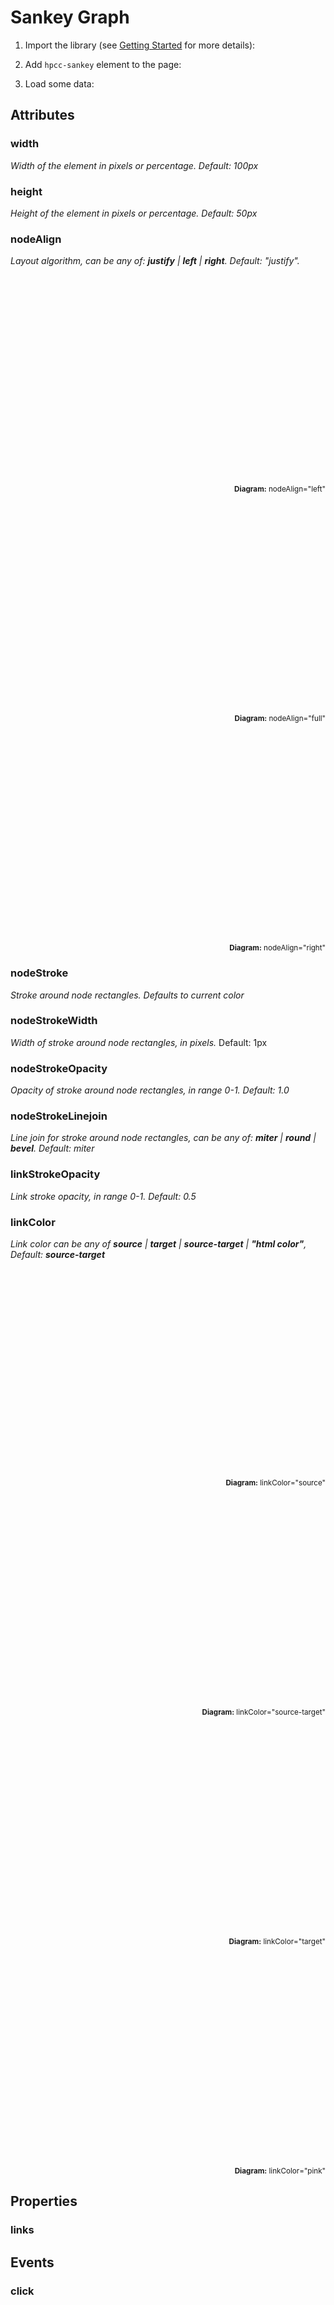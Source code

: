 # Sankey Graph
<ClientOnly>
  <hpcc-preview width="100%" height="1000px">
      <hpcc-sankey id="h" width="100%" height=400></hpcc-sankey>
      <script>
          document.getElementById("h").links = [{ "source": "Agricultural 'waste'", "target": "Bio-conversion", "value": 124.729 }, { "source": "Bio-conversion", "target": "Liquid", "value": 0.597 }, { "source": "Bio-conversion", "target": "Losses", "value": 26.862 }, { "source": "Bio-conversion", "target": "Solid", "value": 280.322 }, { "source": "Bio-conversion", "target": "Gas", "value": 81.144 }, { "source": "Biofuel imports", "target": "Liquid", "value": 35 }, { "source": "Biomass imports", "target": "Solid", "value": 35 }, { "source": "Coal imports", "target": "Coal", "value": 11.606 }, { "source": "Coal reserves", "target": "Coal", "value": 63.965 }, { "source": "Coal", "target": "Solid", "value": 75.571 }, { "source": "District heating", "target": "Industry", "value": 10.639 }, { "source": "District heating", "target": "Heating and cooling - commercial", "value": 22.505 }, { "source": "District heating", "target": "Heating and cooling - homes", "value": 46.184 }, { "source": "Electricity grid", "target": "Over generation / exports", "value": 104.453 }, { "source": "Electricity grid", "target": "Heating and cooling - homes", "value": 113.726 }, { "source": "Electricity grid", "target": "H2 conversion", "value": 27.14 }, { "source": "Electricity grid", "target": "Industry", "value": 342.165 }, { "source": "Electricity grid", "target": "Road transport", "value": 37.797 }, { "source": "Electricity grid", "target": "Agriculture", "value": 4.412 }, { "source": "Electricity grid", "target": "Heating and cooling - commercial", "value": 40.858 }, { "source": "Electricity grid", "target": "Losses", "value": 56.691 }, { "source": "Electricity grid", "target": "Rail transport", "value": 7.863 }, { "source": "Electricity grid", "target": "Lighting & appliances - commercial", "value": 90.008 }, { "source": "Electricity grid", "target": "Lighting & appliances - homes", "value": 93.494 }, { "source": "Gas imports", "target": "Ngas", "value": 40.719 }, { "source": "Gas reserves", "target": "Ngas", "value": 82.233 }, { "source": "Gas", "target": "Heating and cooling - commercial", "value": 0.129 }, { "source": "Gas", "target": "Losses", "value": 1.401 }, { "source": "Gas", "target": "Thermal generation", "value": 151.891 }, { "source": "Gas", "target": "Agriculture", "value": 2.096 }, { "source": "Gas", "target": "Industry", "value": 48.58 }, { "source": "Geothermal", "target": "Electricity grid", "value": 7.013 }, { "source": "H2 conversion", "target": "H2", "value": 20.897 }, { "source": "H2 conversion", "target": "Losses", "value": 6.242 }, { "source": "H2", "target": "Road transport", "value": 20.897 }, { "source": "Hydro", "target": "Electricity grid", "value": 6.995 }, { "source": "Liquid", "target": "Industry", "value": 121.066 }, { "source": "Liquid", "target": "International shipping", "value": 128.69 }, { "source": "Liquid", "target": "Road transport", "value": 135.835 }, { "source": "Liquid", "target": "Domestic aviation", "value": 14.458 }, { "source": "Liquid", "target": "International aviation", "value": 206.267 }, { "source": "Liquid", "target": "Agriculture", "value": 3.64 }, { "source": "Liquid", "target": "National navigation", "value": 33.218 }, { "source": "Liquid", "target": "Rail transport", "value": 4.413 }, { "source": "Marine algae", "target": "Bio-conversion", "value": 4.375 }, { "source": "Ngas", "target": "Gas", "value": 122.952 }, { "source": "Oil imports", "target": "Oil", "value": 504.287 }, { "source": "Oil reserves", "target": "Oil", "value": 107.703 }, { "source": "Oil", "target": "Liquid", "value": 611.99 }, { "source": "Other waste", "target": "Solid", "value": 56.587 }, { "source": "Other waste", "target": "Bio-conversion", "value": 77.81 }, { "source": "Pumped heat", "target": "Heating and cooling - homes", "value": 193.026 }, { "source": "Pumped heat", "target": "Heating and cooling - commercial", "value": 70.672 }, { "source": "Solar PV", "target": "Electricity grid", "value": 59.901 }, { "source": "Solar Thermal", "target": "Heating and cooling - homes", "value": 19.263 }, { "source": "Solar", "target": "Solar Thermal", "value": 19.263 }, { "source": "Solar", "target": "Solar PV", "value": 59.901 }, { "source": "Solid", "target": "Agriculture", "value": 0.882 }, { "source": "Solid", "target": "Thermal generation", "value": 400.12 }, { "source": "Solid", "target": "Industry", "value": 46.477 }, { "source": "Thermal generation", "target": "Electricity grid", "value": 525.531 }, { "source": "Thermal generation", "target": "Losses", "value": 787.129 }, { "source": "Thermal generation", "target": "District heating", "value": 79.329 }, { "source": "Tidal", "target": "Electricity grid", "value": 9.452 }, { "source": "UK land based bioenergy", "target": "Bio-conversion", "value": 182.01 }, { "source": "Wave", "target": "Electricity grid", "value": 19.013 }, { "source": "Wind", "target": "Electricity grid", "value": 289.366 }];
      </script>
  </hpcc-preview>
</ClientOnly>

1. Import the library (see [Getting Started](../guide/getting-started.md) for more details):

2. Add `hpcc-sankey` element to the page:

3. Load some data: 

## Attributes
  
### width

  _Width of the element in pixels or percentage. Default:  100px_

### height

  _Height of the element in pixels or percentage. Default:  50px_

### nodeAlign
 
  _Layout algorithm, can be any of:  **justify** | **left** | **right**.  Default:  "justify"._

<ClientOnly>
  <div style="height:350px;display:flex;flex-direction:column;border:1px solid var(--c-divider)">
    <hpcc-sankey width="100%" height="100%" nodeALign="left" style="flex: 1 0 auto;"></hpcc-sankey>
    <sub style="flex: 0 0 auto;text-align:right"><b>Diagram:</b>  nodeAlign="left"</sub>
  </div>
  <br/>
  <div style="height:350px;display:flex;flex-direction:column;border:1px solid var(--c-divider)">
    <hpcc-sankey width="100%" height="100%" style="flex: 1 0 auto;"></hpcc-sankey>
    <sub style="flex: 0 0 auto;text-align:right"><b>Diagram:</b>  nodeAlign="full"</sub>
  </div>
  <br/>
  <div style="height:350px;display:flex;flex-direction:column;border:1px solid var(--c-divider)">
    <hpcc-sankey width="100%" height="100%" nodeALign="right" style="flex: 1 0 auto;"></hpcc-sankey>
    <sub style="flex: 0 0 auto;text-align:right"><b>Diagram:</b>  nodeAlign="right"</sub>
  </div>
</ClientOnly>
 
### nodeStroke 

  _Stroke around node rectangles.  Defaults to current color_

### nodeStrokeWidth

  _Width of stroke around node rectangles, in pixels._  Default:  1px

### nodeStrokeOpacity

  _Opacity of stroke around node rectangles, in range 0-1.  Default:  1.0_

### nodeStrokeLinejoin 

  _Line join for stroke around node rectangles, can be any of:  **miter** | **round** | **bevel**.  Default:  miter_

### linkStrokeOpacity 

  _Link stroke opacity, in range 0-1.  Default:  0.5_

### linkColor

  _Link color can be any of **source** | **target** | **source-target** | **"html color"**, Default:  **source-target**_

<ClientOnly>
  <div style="height:350px;display:flex;flex-direction:column;border:1px solid var(--c-divider)">
    <hpcc-sankey width="100%" height="100%" linkColor="source" style="flex: 1 0 auto;"></hpcc-sankey>
    <sub style="flex: 0 0 auto;text-align:right"><b>Diagram:</b>  linkColor="source"</sub>
  </div>
  <br/>
  <div style="height:350px;display:flex;flex-direction:column;border:1px solid var(--c-divider)">
    <hpcc-sankey width="100%" height="100%" style="flex: 1 0 auto;"></hpcc-sankey>
    <sub style="flex: 0 0 auto;text-align:right"><b>Diagram:</b>  linkColor="source-target"</sub>
  </div>
  <br/>
  <div style="height:350px;display:flex;flex-direction:column;border:1px solid var(--c-divider)">
    <hpcc-sankey width="100%" height="100%" linkColor="target" style="flex: 1 0 auto;"></hpcc-sankey>
    <sub style="flex: 0 0 auto;text-align:right"><b>Diagram:</b>  linkColor="target"</sub>
  </div>
  <br/>
  <div style="height:350px;display:flex;flex-direction:column;border:1px solid var(--c-divider)">
    <hpcc-sankey width="100%" height="100%" linkColor="pink" style="flex: 1 0 auto;"></hpcc-sankey>
    <sub style="flex: 0 0 auto;text-align:right"><b>Diagram:</b>  linkColor="pink"</sub>
  </div>
</ClientOnly>


## Properties

### links

## Events

### click

